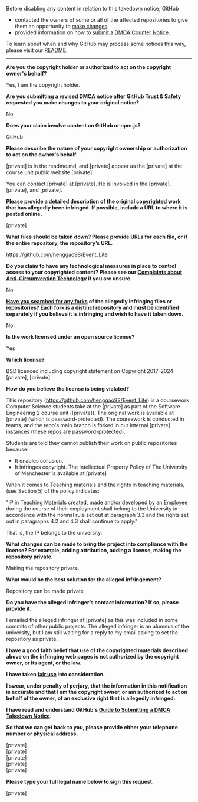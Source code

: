 Before disabling any content in relation to this takedown notice, GitHub
- contacted the owners of some or all of the affected repositories to give them an opportunity to [make changes](https://docs.github.com/en/github/site-policy/dmca-takedown-policy#a-how-does-this-actually-work).
- provided information on how to [submit a DMCA Counter Notice](https://docs.github.com/en/articles/guide-to-submitting-a-dmca-counter-notice).

To learn about when and why GitHub may process some notices this way, please visit our [README](https://github.com/github/dmca/blob/master/README.md#anatomy-of-a-takedown-notice).

---

**Are you the copyright holder or authorized to act on the copyright owner's behalf?**

Yes, I am the copyright holder.

**Are you submitting a revised DMCA notice after GitHub Trust & Safety requested you make changes to your original notice?**

No

**Does your claim involve content on GitHub or npm.js?**

GitHub

**Please describe the nature of your copyright ownership or authorization to act on the owner's behalf.**

[private] is in the readme.md, and [private] appear as the [private] at the course unit public website [private]

You can contact [private] at [private]. He is involved in the [private], [private], and [private].

**Please provide a detailed description of the original copyrighted work that has allegedly been infringed. If possible, include a URL to where it is posted online.**

[private]

**What files should be taken down? Please provide URLs for each file, or if the entire repository, the repository’s URL.**

https://github.com/henggao98/Event_Lite

**Do you claim to have any technological measures in place to control access to your copyrighted content? Please see our <a href="https://docs.github.com/articles/guide-to-submitting-a-dmca-takedown-notice#complaints-about-anti-circumvention-technology">Complaints about Anti-Circumvention Technology</a> if you are unsure.**

No

**<a href="https://docs.github.com/articles/dmca-takedown-policy#b-what-about-forks-or-whats-a-fork">Have you searched for any forks</a> of the allegedly infringing files or repositories? Each fork is a distinct repository and must be identified separately if you believe it is infringing and wish to have it taken down.**

No.

**Is the work licensed under an open source license?**

Yes

**Which license?**

BSD licenced including copyright statement on Copyright 2017-2024 [private], [private]

**How do you believe the license is being violated?**

This repository (https://github.com/henggao98/Event_Lite) is a coursework Computer Science students take at the [private] as part of the Software Engineering 2 course unit ([private]). The original work is available at [private] (which is password-protected). The coursework is conducted in teams, and the repo's main branch is forked in our internal [private] instances (these repos are password-protected).

Students are told they cannot publish their work on public repositories because:

- It enables collusion.  
- It infringes copyright. The Intellectual Property Policy of The University of Manchester is available at [private]

When it comes to Teaching materials and the rights in teaching materials, (see Section 5) of the policy indicates:

"IP in Teaching Materials created, made and/or developed by an Employee during the course of
their employment shall belong to the University in accordance with the normal rule set out at
paragraph 3.3 and the rights set out in paragraphs 4.2 and 4.3 shall continue to apply."

That is, the IP belongs to the university.

**What changes can be made to bring the project into compliance with the license? For example, adding attribution, adding a license, making the repository private.**

Making the repository private.

**What would be the best solution for the alleged infringement?**

Repository can be made private

**Do you have the alleged infringer’s contact information? If so, please provide it.**

I emailed the alleged infringer at [private] as this was included in some commits of other public projects. The alleged infringer is an alumnus of the university, but I am still waiting for a reply to my email asking to set the repository as private.

**I have a good faith belief that use of the copyrighted materials described above on the infringing web pages is not authorized by the copyright owner, or its agent, or the law.**

**I have taken <a href="https://www.lumendatabase.org/topics/22">fair use</a> into consideration.**

**I swear, under penalty of perjury, that the information in this notification is accurate and that I am the copyright owner, or am authorized to act on behalf of the owner, of an exclusive right that is allegedly infringed.**

**I have read and understand GitHub's <a href="https://docs.github.com/articles/guide-to-submitting-a-dmca-takedown-notice/">Guide to Submitting a DMCA Takedown Notice</a>.**

**So that we can get back to you, please provide either your telephone number or physical address.**

[private]  
[private]  
[private]  
[private]  
[private]  

**Please type your full legal name below to sign this request.**

[private]  
